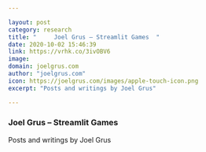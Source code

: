 ```yaml
---

layout: post
category: research
title: "     Joel Grus – Streamlit Games  "
date: 2020-10-02 15:46:39
link: https://vrhk.co/3ivOBV6
image: 
domain: joelgrus.com
author: "joelgrus.com"
icon: https://joelgrus.com/images/apple-touch-icon.png
excerpt: "Posts and writings by Joel Grus"

---
```


###      Joel Grus – Streamlit Games  

Posts and writings by Joel Grus